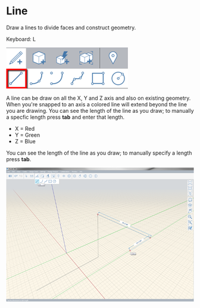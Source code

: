 # Line

Draw a lines to divide faces and construct geometry.

Keyboard: L

![](../.gitbook/assets/line_toolbar.png)

A line can be draw on all the X, Y and Z axis and also on existing geometry. When you're snapped to an axis a colored line will extend beyond the line you are drawing. You can see the length of the line as you draw; to manually a specfic length press **tab** and enter that length.

* X = Red
* Y = Green
* Z = Blue

You can see the length of the line as you draw; to manually specify a length press **tab**.

![](../.gitbook/assets/line-tool.png)

